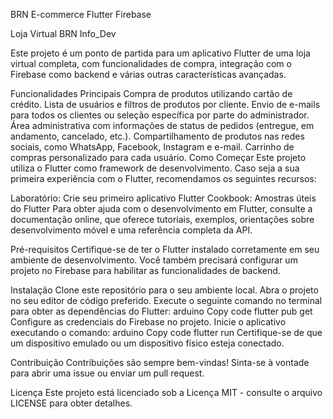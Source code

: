BRN E-commerce
Flutter
Firebase

Loja Virtual BRN Info_Dev

Este projeto é um ponto de partida para um aplicativo Flutter de uma loja virtual completa, com funcionalidades de compra, integração com o Firebase como backend e várias outras características avançadas.

Funcionalidades Principais
Compra de produtos utilizando cartão de crédito.
Lista de usuários e filtros de produtos por cliente.
Envio de e-mails para todos os clientes ou seleção específica por parte do administrador.
Área administrativa com informações de status de pedidos (entregue, em andamento, cancelado, etc.).
Compartilhamento de produtos nas redes sociais, como WhatsApp, Facebook, Instagram e e-mail.
Carrinho de compras personalizado para cada usuário.
Como Começar
Este projeto utiliza o Flutter como framework de desenvolvimento. Caso seja a sua primeira experiência com o Flutter, recomendamos os seguintes recursos:

Laboratório: Crie seu primeiro aplicativo Flutter
Cookbook: Amostras úteis do Flutter
Para obter ajuda com o desenvolvimento em Flutter, consulte a
documentação online, que oferece tutoriais,
exemplos, orientações sobre desenvolvimento móvel e uma referência completa da API.

Pré-requisitos
Certifique-se de ter o Flutter instalado corretamente em seu ambiente de desenvolvimento. Você também precisará configurar um projeto no Firebase para habilitar as funcionalidades de backend.

Instalação
Clone este repositório para o seu ambiente local.
Abra o projeto no seu editor de código preferido.
Execute o seguinte comando no terminal para obter as dependências do Flutter:
arduino
Copy code
flutter pub get
Configure as credenciais do Firebase no projeto.
Inicie o aplicativo executando o comando:
arduino
Copy code
flutter run
Certifique-se de que um dispositivo emulado ou um dispositivo físico esteja conectado.

Contribuição
Contribuições são sempre bem-vindas! Sinta-se à vontade para abrir uma issue ou enviar um pull request.

Licença
Este projeto está licenciado sob a Licença MIT - consulte o arquivo LICENSE para obter detalhes.

